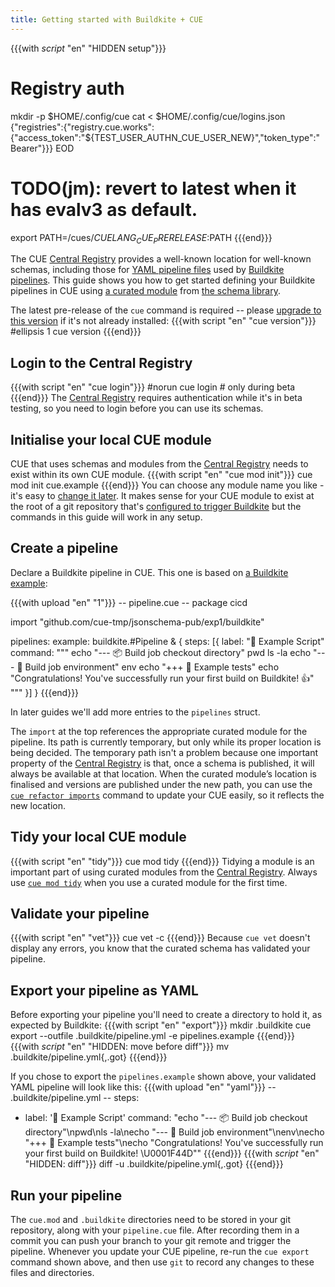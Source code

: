 ```yaml
---
title: Getting started with Buildkite + CUE
---
```


{{{with _script_ "en" "HIDDEN setup"}}}
# Registry auth
mkdir -p $HOME/.config/cue
cat <<EOD > $HOME/.config/cue/logins.json
{"registries":{"registry.cue.works":{"access_token":"${TEST_USER_AUTHN_CUE_USER_NEW}","token_type":"Bearer"}}}
EOD

# TODO(jm): revert to latest when it has evalv3 as default.
export PATH=/cues/$CUELANG_CUE_PRERELEASE:$PATH
{{{end}}}

The CUE
[Central Registry](https://registry.cue.works/)
provides a well-known location for well-known schemas, including those for
[YAML pipeline files](https://buildkite.com/docs/pipelines/configure/step-types)
used by [Buildkite pipelines](https://buildkite.com/docs/pipelines).
This guide shows you how to get started defining your Buildkite pipelines in CUE using
[a curated module](/getting-started/buildkite-pipelines/)
from
[the schema library](/getting-started/schema-library/).

The latest pre-release of the `cue` command is required -- please
[upgrade to this version](/docs/installing-cue/) if it's not already installed:
{{{with script "en" "cue version"}}}
#ellipsis 1
cue version
{{{end}}}

## Login to the Central Registry

{{{with script "en" "cue login"}}}
#norun
cue login # only during beta
{{{end}}}
The
[Central Registry](https://registry.cue.works)
requires authentication while it's in beta testing,
so you need to login before you can use its schemas.

## Initialise your local CUE module

CUE that uses schemas and modules from the
[Central Registry](https://registry.cue.works)
needs to exist within its own CUE module.
{{{with script "en" "cue mod init"}}}
cue mod init cue.example
{{{end}}}
You can choose any module name you like - it's easy to
[change it later](https://cuelang.org/docs/reference/command/cue-help-mod-rename/).
It makes sense for your CUE module to exist at the root of a git repository that's
[configured to trigger Buildkite](https://buildkite.com/docs/pipelines/source-control)
but the commands in this guide will work in any setup.

## Create a pipeline

Declare a Buildkite pipeline in CUE. This one is based on
[a Buildkite example](https://github.com/buildkite/bash-example):

{{{with upload "en" "1"}}}
-- pipeline.cue --
package cicd

import "github.com/cue-tmp/jsonschema-pub/exp1/buildkite"

pipelines: example: buildkite.#Pipeline & {
	steps: [{
		label: ":hammer: Example Script"
		command: """
			echo "--- :package: Build job checkout directory"
			pwd
			ls -la
			echo "--- :evergreen_tree: Build job environment"
			env
			echo "+++ :hammer: Example tests"
			echo "Congratulations! You've successfully run your first build on Buildkite! 👍"
			"""
	}]
}
{{{end}}}

In later guides we'll add more entries to the `pipelines` struct.

The `import` at the top references the appropriate curated module for the pipeline.
Its path is currently temporary, but only while its proper location is being decided.
The temporary path isn't a problem because one important property of the
[Central Registry](https://registry.cue.works)
is that, once a schema is published, it will always be
available at that location.
When the curated module’s location is finalised and versions are published
under the new path, you can use the
[`cue refactor imports`](https://cuelang.org/docs/reference/command/cue-help-refactor-imports/)
command to update your CUE easily, so it reflects the new location.

## Tidy your local CUE module

{{{with script "en" "tidy"}}}
cue mod tidy
{{{end}}}
Tidying a module is an important part of using curated modules from the
[Central Registry](https://registry.cue.works).
Always use
[`cue mod tidy`](https://cuelang.org/docs/reference/command/cue-help-mod-tidy/)
when you use a curated module for the first time.

## Validate your pipeline

{{{with script "en" "vet"}}}
cue vet -c
{{{end}}}
Because `cue vet` doesn't display any errors, you know that the curated schema has validated your pipeline.

## Export your pipeline as YAML

Before exporting your pipeline you'll need to create a directory to hold it, as expected by Buildkite:
{{{with script "en" "export"}}}
mkdir .buildkite
cue export --outfile .buildkite/pipeline.yml -e pipelines.example
{{{end}}}
{{{with _script_ "en" "HIDDEN: move before diff"}}}
mv .buildkite/pipeline.yml{,.got}
{{{end}}}

If you chose to export the `pipelines.example` shown above,
your validated YAML pipeline will look like this:
{{{with upload "en" "yaml"}}}
-- .buildkite/pipeline.yml --
steps:
  - label: ':hammer: Example Script'
    command: "echo \"--- :package: Build job checkout directory\"\npwd\nls -la\necho \"--- :evergreen_tree: Build job environment\"\nenv\necho \"+++ :hammer: Example tests\"\necho \"Congratulations! You've successfully run your first build on Buildkite! \U0001F44D\""
{{{end}}}
{{{with _script_ "en" "HIDDEN: diff"}}}
diff -u .buildkite/pipeline.yml{,.got}
{{{end}}}

## Run your pipeline

The `cue.mod` and `.buildkite` directories need to be stored in your git
repository, along with your `pipeline.cue` file.
After recording them in a commit you can push your branch to your git remote
and trigger the pipeline.
Whenever you update your CUE pipeline, re-run the `cue export` command shown
above, and then use `git` to record any changes to these files and directories.
